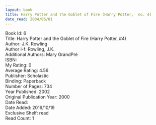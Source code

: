 ```yaml
---
layout: book
title: Harry Potter and the Goblet of Fire (Harry Potter,  no. 4)
date_read: 2004/06/01
---
```


Book Id: 6<br />
Title: Harry Potter and the Goblet of Fire (Harry Potter, #4)<br />
Author: J.K. Rowling<br />
Author l-f: Rowling, J.K.<br />
Additional Authors: Mary GrandPré<br />
ISBN: <br />
My Rating: 0<br />
Average Rating: 4.56<br />
Publisher: Scholastic<br />
Binding: Paperback<br />
Number of Pages: 734<br />
Year Published: 2002<br />
Original Publication Year: 2000<br />
Date Read: <br />
Date Added: 2016/10/19<br />
Exclusive Shelf: read<br />
Read Count: 1<br />

